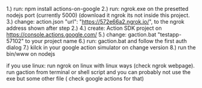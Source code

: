 1.) run: npm install actions-on-google
2.) run: ngrok.exe on the presetted nodejs port (currently 5000) (download it ngrok its not inside this project.
3.) change: action.json "url": "https://572e66a2.ngrok.io/", to the ngrok address shown after step 2.)
4.) create: Action SDK project on https://console.actions.google.com/
5.) change: gaction.bat "testapp-57102" to your project name
6.) run: gaction.bat and follow the first auth dialog
7.) kilck in your google action simulator on change version
8.) run the bin/www on nodejs

if you use linux: run ngrok on linux with linux ways (check ngrok webpage). run gaction from terminal or shell script and you can probably not use the exe but some other file ( check google actions for that)


